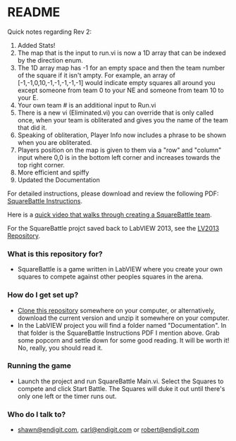 # README #
Quick notes regarding Rev 2:

1. Added Stats!
2. The map that is the input to run.vi is now a 1D array that can be indexed by the direction enum.
3. The 1D array map has -1 for an empty space and then the team number of the square if it isn't ampty. For example, an array of [-1,-1,0,10,-1,-1,-1,-1,-1] would indicate empty squares all around you except someone from team 0 to your NE and someone from team 10 to your E.
4. Your own team # is an additional input to Run.vi
5. There is a new vi (Eliminated.vi) you can override that is only called once, when your team is obliterated and gives you the name of the team that did it.
6. Speaking of obliteration, Player Info now includes a phrase to be shown when you are obliterated.
7. Players position on the map is given to them via a "row" and "column" input where 0,0 is in the bottom left corner and increases towards the top right corner.
8. More efficient and spiffy
9. Updated the Documentation

For detailed instructions, please download and review the following PDF: 
[SquareBattle Instructions](Documents/SquareBattle_Instructions.pdf).

Here is a [quick video that walks through creating a SquareBattle team](https://youtu.be/2Ymi0hzkQ0U).

For the SquareBattle projct saved back to LabVIEW 2013, see the [LV2013 Repository](https://bitbucket.org/endigit/squarebattle-lv2013).
### What is this repository for? ###

* SquareBattle is a game written in LabVIEW where you create your own squares to compete against other peoples squares in the arena.


### How do I get set up? ###

* [Clone this repository](https://confluence.atlassian.com/display/BITBUCKET/Bitbucket+101) somewhere on your computer, or alternatively, download the current version and unzip it somewhere on your computer.
* In the LabVIEW project you will find a folder named "Documentation". In that folder is the SquareBattle Instructions PDF I mention above. Grab some popcorn and settle down for some good reading. It will be worth it! No, really, you should read it.

### Running the game ###

* Launch the project and run SquareBattle Main.vi. Select the Squares to compete and click Start Battle. The Squares will duke it out until there's only one left or the timer runs out.

### Who do I talk to? ###


* shawn@endigit.com, carl@endigit.com or robert@endigit.com